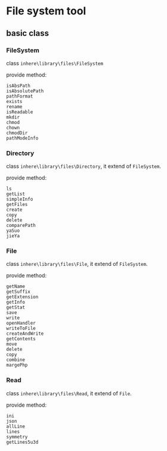 # File system tool

## basic class

### FileSystem

class `inhere\library\files\FileSystem`

provide method:

```
isAbsPath
isAbsolutePath
pathFormat
exists
rename
isReadable
mkdir
chmod
chown
chmodDir
pathModeInfo
```

### Directory

class `inhere\library\files\Directory`, it extend of `FileSystem`.

provide method:

```
ls
getList
simpleInfo
getFiles
create
copy
delete
comparePath
yaSuo
jieYa
```

### File

class `inhere\library\files\File`, it extend of `FileSystem`.

provide method:

```
getName
getSuffix
getExtension
getInfo
getStat
save
write
openHandler
writeToFile
createAndWrite
getContents
move
delete
copy
combine
margePhp
```

### Read

class `inhere\library\files\Read`, it extend of `File`.

provide method:

```
ini
json
allLine
lines
symmetry
getLines5u3d
```
